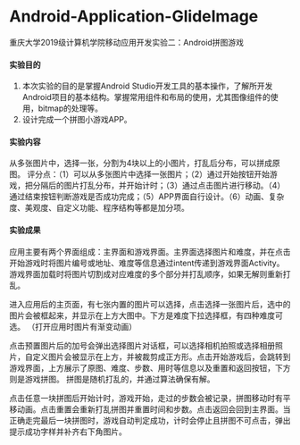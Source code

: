 # Android-Application-GlideImage
重庆大学2019级计算机学院移动应用开发实验二：Android拼图游戏

#### 实验目的
1. 本次实验的目的是掌握Android Studio开发工具的基本操作，了解所开发Android项目的基本结构。掌握常用组件和布局的使用，尤其图像组件的使用，bitmap的处理等。
2. 设计完成一个拼图小游戏APP。

#### 实验内容
从多张图片中，选择一张，分割为4块以上的小图片，打乱后分布，可以拼成原图。
评分点：（1）可以从多张图片中选择一张图片；（2）通过开始按钮开始游戏，把分隔后的图片打乱分布，并开始计时；（3）通过点击图片进行移动。（4）通过结束按钮判断游戏是否成功完成；（5）APP界面自行设计。（6）动画、复杂度、美观度、自定义功能、程序结构等都是加分项。

#### 实验成果
应用主要有两个界面组成：主界面和游戏界面。主界面选择图片和难度，并在点击开始游戏时将图片编号或地址、难度等信息通过intent传递到游戏界面Activity。游戏界面加载时将图片切割成对应难度的多个部分并打乱顺序，如果无解则重新打乱。

进入应用后的主页面，有七张内置的图片可以选择，点击选择一张图片后，选中的图片会被框起来，并显示在上方大图中。下方是难度下拉选择框，有四种难度可选。
（打开应用时图片有渐变动画）


    
点击预置图片后的加号会弹出选择图片对话框，可以选择相机拍照或选择相册照片，自定义图片会被显示在上方，并被裁剪成正方形。点击开始游戏后，会跳转到游戏界面，上方展示了原图、难度、步数、用时等信息以及重置和返回按钮，下方则是游戏拼图。
拼图是随机打乱的，并通过算法确保有解。

    
点击任意一块拼图后开始计时，游戏开始，走过的步数会被记录，拼图移动时有平移动画。点击重置会重新打乱拼图并重置时间和步数。点击返回会回到主界面。当正确走完最后一块拼图时，游戏自动判定成功，计时会停止且拼图不可点击，弹出提示成功字样并补齐右下角图片。
